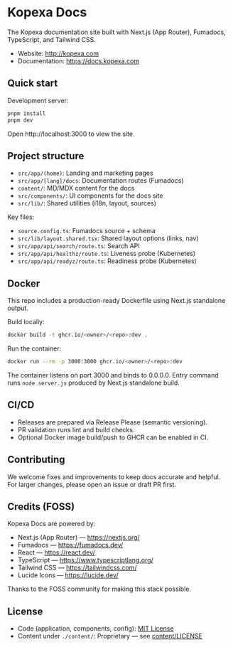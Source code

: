 # Kopexa Docs

The Kopexa documentation site built with Next.js (App Router), Fumadocs, TypeScript, and Tailwind CSS.

- Website: http://kopexa.com
- Documentation: https://docs.kopexa.com

## Quick start

Development server:

```bash
pnpm install
pnpm dev
```

Open http://localhost:3000 to view the site.

## Project structure

- `src/app/(home)`: Landing and marketing pages
- `src/app/[lang]/docs`: Documentation routes (Fumadocs)
- `content/`: MD/MDX content for the docs
- `src/components/`: UI components for the docs site
- `src/lib/`: Shared utilities (i18n, layout, sources)

Key files:

- `source.config.ts`: Fumadocs source + schema
- `src/lib/layout.shared.tsx`: Shared layout options (links, nav)
- `src/app/api/search/route.ts`: Search API
- `src/app/api/healthz/route.ts`: Liveness probe (Kubernetes)
- `src/app/api/readyz/route.ts`: Readiness probe (Kubernetes)

## Docker

This repo includes a production-ready Dockerfile using Next.js standalone output.

Build locally:

```bash
docker build -t ghcr.io/<owner>/<repo>:dev .
```

Run the container:

```bash
docker run --rm -p 3000:3000 ghcr.io/<owner>/<repo>:dev
```

The container listens on port 3000 and binds to 0.0.0.0. Entry command runs `node server.js` produced by Next.js standalone build.

## CI/CD

- Releases are prepared via Release Please (semantic versioning).
- PR validation runs lint and build checks.
- Optional Docker image build/push to GHCR can be enabled in CI.

## Contributing

We welcome fixes and improvements to keep docs accurate and helpful. For larger changes, please open an issue or draft PR first.

## Credits (FOSS)

Kopexa Docs are powered by:

- Next.js (App Router) — https://nextjs.org/
- Fumadocs — https://fumadocs.dev/
- React — https://react.dev/
- TypeScript — https://www.typescriptlang.org/
- Tailwind CSS — https://tailwindcss.com/
- Lucide Icons — https://lucide.dev/

Thanks to the FOSS community for making this stack possible.

## License

- Code (application, components, config): [MIT License](./LICENSE)
- Content under `./content/`: Proprietary — see [content/LICENSE](./content/LICENSE)
